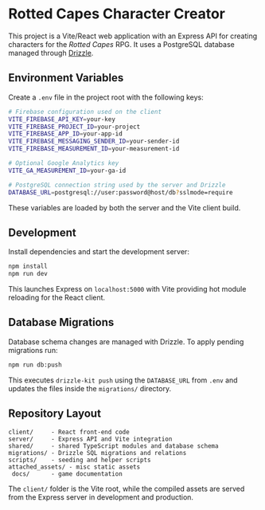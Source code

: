 # Rotted Capes Character Creator

This project is a Vite/React web application with an Express API for creating characters for the *Rotted Capes* RPG. It uses a PostgreSQL database managed through [Drizzle](https://orm.drizzle.team/).

## Environment Variables

Create a `.env` file in the project root with the following keys:

```bash
# Firebase configuration used on the client
VITE_FIREBASE_API_KEY=your-key
VITE_FIREBASE_PROJECT_ID=your-project
VITE_FIREBASE_APP_ID=your-app-id
VITE_FIREBASE_MESSAGING_SENDER_ID=your-sender-id
VITE_FIREBASE_MEASUREMENT_ID=your-measurement-id

# Optional Google Analytics key
VITE_GA_MEASUREMENT_ID=your-ga-id

# PostgreSQL connection string used by the server and Drizzle
DATABASE_URL=postgresql://user:password@host/db?sslmode=require
```

These variables are loaded by both the server and the Vite client build.

## Development

Install dependencies and start the development server:

```bash
npm install
npm run dev
```

This launches Express on `localhost:5000` with Vite providing hot module reloading for the React client.

## Database Migrations

Database schema changes are managed with Drizzle. To apply pending migrations run:

```bash
npm run db:push
```

This executes `drizzle-kit push` using the `DATABASE_URL` from `.env` and updates the files inside the `migrations/` directory.

## Repository Layout

```
client/     - React front‑end code
server/     - Express API and Vite integration
shared/     - shared TypeScript modules and database schema
migrations/ - Drizzle SQL migrations and relations
scripts/    - seeding and helper scripts
attached_assets/ - misc static assets
 docs/      - game documentation
```

The `client/` folder is the Vite root, while the compiled assets are served from the Express server in development and production.
